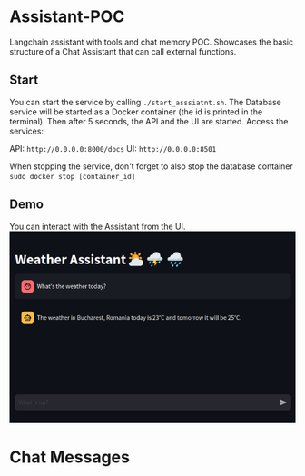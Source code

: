 # Assistant-POC
Langchain assistant with tools and chat memory POC. Showcases the basic structure of a Chat Assistant that can call external functions.

## Start
You can start the service by calling `./start_asssiatnt.sh`. 
The Database service will be started as a Docker container (the id is printed in the terminal). 
Then after 5 seconds, the API and the UI are started. Access the services:

API: `http://0.0.0.0:8000/docs`
UI: `http://0.0.0.0:8501`

When stopping the service, don't forget to also stop the database container `sudo docker stop [container_id]`


## Demo
You can interact with the Assistant from the UI.
![img.png](img.png)





# Chat Messages